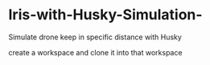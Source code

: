 # Iris-with-Husky-Simulation-
Simulate drone keep in specific distance with Husky

create a workspace and clone it into that workspace
